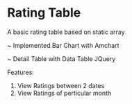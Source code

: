 # Rating Table

A basic rating table based on static array

~ Implemented Bar Chart with Amchart

~ Detail Table with Data Table JQuery
            
Features:
  1. View Ratings between 2 dates
  2. View Ratings of perticular month
